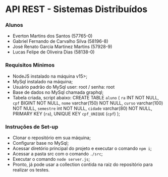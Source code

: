 # API REST - Sistemas Distribuídos

### Alunos
 - Everton Martins dos Santos (57765-0)
 - Gabriel Fernando de Carvalho Silva (58196-8)
 - José Renato Garcia Martinez Martins (57928-9)
 - Lucas Felipe de Oliveira Dias (58138-0)

### Requisitos Mínimos
 - NodeJS instalado na máquina v15>;
 - MySql instalado na máquina;
 - Usuário padrão do MySql user: root / senha: root
 - Base de dados no MySql chamada graphql;
 - Tabela criada, script abaixo:
	CREATE TABLE `aluno` (
  	`ra` INT NOT NULL,
  	`cpf` BIGINT NOT NULL,
  	`nome` varchar(150) NOT NULL,
  	`curso` varchar(100) NOT NULL,
  	`semestre` int NOT NULL,
  	`cidade` varchar(80) NOT NULL,
  	PRIMARY KEY (`ra`),
  	UNIQUE KEY `cpf_UNIQUE` (`cpf`)
	);

### Instruções de Set-up
 - Clonar o repositório em sua máquina;
 - Configurar base no MySql;
 - Acessar diretório principal do projeto e executar o comando `npm i`;
 - Acessar a pasta src com o comando `./src`;
 - Executar o comando `node server.js`;
 - Pronto, já pode usar a collection contida na raiz do repositório para realizar os testes.
